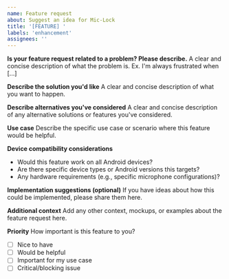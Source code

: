 ```yaml
---
name: Feature request
about: Suggest an idea for Mic-Lock
title: '[FEATURE] '
labels: 'enhancement'
assignees: ''
---
```


**Is your feature request related to a problem? Please describe.**
A clear and concise description of what the problem is. Ex. I'm always frustrated when [...]

**Describe the solution you'd like**
A clear and concise description of what you want to happen.

**Describe alternatives you've considered**
A clear and concise description of any alternative solutions or features you've considered.

**Use case**
Describe the specific use case or scenario where this feature would be helpful.

**Device compatibility considerations**
- Would this feature work on all Android devices?
- Are there specific device types or Android versions this targets?
- Any hardware requirements (e.g., specific microphone configurations)?

**Implementation suggestions (optional)**
If you have ideas about how this could be implemented, please share them here.

**Additional context**
Add any other context, mockups, or examples about the feature request here.

**Priority**
How important is this feature to you?
- [ ] Nice to have
- [ ] Would be helpful
- [ ] Important for my use case
- [ ] Critical/blocking issue